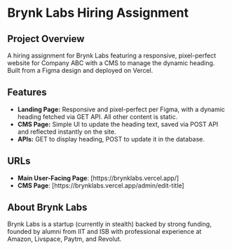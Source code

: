 <h1>Brynk Labs Hiring Assignment</h1>

<h2>Project Overview</h2>
<p>A hiring assignment for Brynk Labs featuring a responsive, pixel-perfect website for Company ABC with a CMS to manage the dynamic heading. Built from a Figma design and deployed on Vercel.</p>

<h2>Features</h2> <ul> <li><strong>Landing Page:</strong> Responsive and pixel-perfect per Figma, with a dynamic heading fetched via GET API. All other content is static.</li> <li><strong>CMS Page:</strong> Simple UI to update the heading text, saved via POST API and reflected instantly on the site.</li> <li><strong>APIs:</strong> GET to display heading, POST to update it in the database.</li> </ul>

<h2>URLs</h2>
<ul>
  <li><strong>Main User-Facing Page</strong>: [https://brynklabs.vercel.app/]</li>
  <li><strong>CMS Page</strong>: [https://brynklabs.vercel.app/admin/edit-title]</li>
</ul>

<h2>About Brynk Labs</h2>
<p>Brynk Labs is a startup (currently in stealth) backed by strong funding, founded by alumni from IIT and ISB with professional experience at Amazon, Livspace, Paytm, and Revolut.</p>

